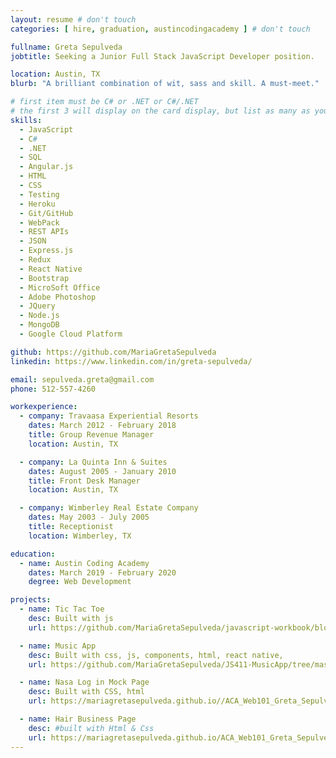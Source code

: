 ```yaml
---
layout: resume # don't touch
categories: [ hire, graduation, austincodingacademy ] # don't touch

fullname: Greta Sepulveda
jobtitle: Seeking a Junior Full Stack JavaScript Developer position.

location: Austin, TX
blurb: "A brilliant combination of wit, sass and skill. A must-meet."

# first item must be C# or .NET or C#/.NET
# the first 3 will display on the card display, but list as many as you want, they will be visible on your hire page
skills:
  - JavaScript
  - C#
  - .NET
  - SQL
  - Angular.js
  - HTML
  - CSS
  - Testing
  - Heroku
  - Git/GitHub
  - WebPack
  - REST APIs
  - JSON
  - Express.js
  - Redux
  - React Native
  - Bootstrap
  - MicroSoft Office
  - Adobe Photoshop
  - JQuery
  - Node.js
  - MongoDB
  - Google Cloud Platform

github: https://github.com/MariaGretaSepulveda
linkedin: https://www.linkedin.com/in/greta-sepulveda/

email: sepulveda.greta@gmail.com
phone: 512-557-4260

workexperience:
  - company: Travaasa Experiential Resorts
    dates: March 2012 - February 2018
    title: Group Revenue Manager
    location: Austin, TX

  - company: La Quinta Inn & Suites
    dates: August 2005 - January 2010
    title: Front Desk Manager
    location: Austin, TX

  - company: Wimberley Real Estate Company
    dates: May 2003 - July 2005
    title: Receptionist
    location: Wimberley, TX

education:
  - name: Austin Coding Academy
    dates: March 2019 - February 2020
    degree: Web Development

projects:
  - name: Tic Tac Toe
    desc: Built with js
    url: https://github.com/MariaGretaSepulveda/javascript-workbook/blob/gh-pages/03week/ticTacToe.js

  - name: Music App
    desc: Built with css, js, components, html, react native,
    url: https://github.com/MariaGretaSepulveda/JS411-MusicApp/tree/master/src

  - name: Nasa Log in Mock Page
    desc: Built with CSS, html
    url: https://mariagretasepulveda.github.io//ACA_Web101_Greta_Sepulveda//myPortfolio/src/Nasa-Landing/nasa-landing.html

  - name: Hair Business Page
    desc: #built with Html & Css
    url: https://mariagretasepulveda.github.io/ACA_Web101_Greta_Sepulveda/myPortfolio/src/hair-landing-page/hair-landing-page.html
---
```

